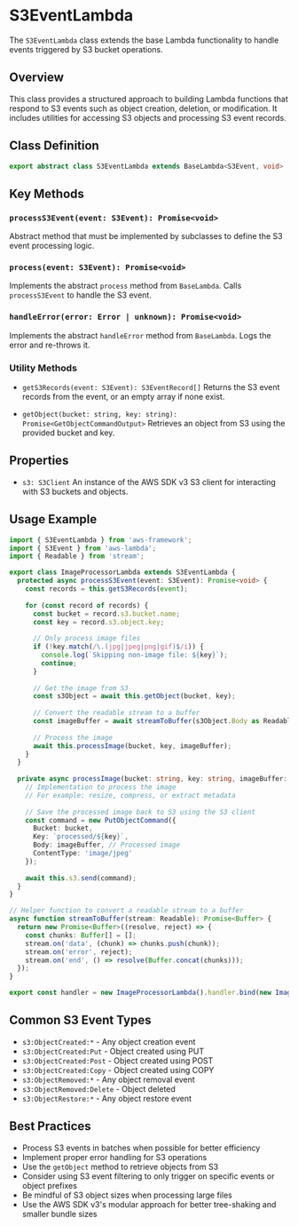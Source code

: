 # S3EventLambda

The `S3EventLambda` class extends the base Lambda functionality to handle events triggered by S3 bucket operations.

## Overview

This class provides a structured approach to building Lambda functions that respond to S3 events such as object creation, deletion, or modification. It includes utilities for accessing S3 objects and processing S3 event records.

## Class Definition

```typescript
export abstract class S3EventLambda extends BaseLambda<S3Event, void>
```

## Key Methods

### `processS3Event(event: S3Event): Promise<void>`

Abstract method that must be implemented by subclasses to define the S3 event processing logic.

### `process(event: S3Event): Promise<void>`

Implements the abstract `process` method from `BaseLambda`. Calls `processS3Event` to handle the S3 event.

### `handleError(error: Error | unknown): Promise<void>`

Implements the abstract `handleError` method from `BaseLambda`. Logs the error and re-throws it.

### Utility Methods

- `getS3Records(event: S3Event): S3EventRecord[]`
  Returns the S3 event records from the event, or an empty array if none exist.

- `getObject(bucket: string, key: string): Promise<GetObjectCommandOutput>`
  Retrieves an object from S3 using the provided bucket and key.

## Properties

- `s3: S3Client`
  An instance of the AWS SDK v3 S3 client for interacting with S3 buckets and objects.

## Usage Example

```typescript
import { S3EventLambda } from 'aws-framework';
import { S3Event } from 'aws-lambda';
import { Readable } from 'stream';

export class ImageProcessorLambda extends S3EventLambda {
  protected async processS3Event(event: S3Event): Promise<void> {
    const records = this.getS3Records(event);
    
    for (const record of records) {
      const bucket = record.s3.bucket.name;
      const key = record.s3.object.key;
      
      // Only process image files
      if (!key.match(/\.(jpg|jpeg|png|gif)$/i)) {
        console.log(`Skipping non-image file: ${key}`);
        continue;
      }
      
      // Get the image from S3
      const s3Object = await this.getObject(bucket, key);
      
      // Convert the readable stream to a buffer
      const imageBuffer = await streamToBuffer(s3Object.Body as Readable);
      
      // Process the image
      await this.processImage(bucket, key, imageBuffer);
    }
  }
  
  private async processImage(bucket: string, key: string, imageBuffer: Buffer): Promise<void> {
    // Implementation to process the image
    // For example: resize, compress, or extract metadata
    
    // Save the processed image back to S3 using the S3 client
    const command = new PutObjectCommand({
      Bucket: bucket,
      Key: `processed/${key}`,
      Body: imageBuffer, // Processed image
      ContentType: 'image/jpeg'
    });
    
    await this.s3.send(command);
  }
}

// Helper function to convert a readable stream to a buffer
async function streamToBuffer(stream: Readable): Promise<Buffer> {
  return new Promise<Buffer>((resolve, reject) => {
    const chunks: Buffer[] = [];
    stream.on('data', (chunk) => chunks.push(chunk));
    stream.on('error', reject);
    stream.on('end', () => resolve(Buffer.concat(chunks)));
  });
}

export const handler = new ImageProcessorLambda().handler.bind(new ImageProcessorLambda());
```

## Common S3 Event Types

- `s3:ObjectCreated:*` - Any object creation event
- `s3:ObjectCreated:Put` - Object created using PUT
- `s3:ObjectCreated:Post` - Object created using POST
- `s3:ObjectCreated:Copy` - Object created using COPY
- `s3:ObjectRemoved:*` - Any object removal event
- `s3:ObjectRemoved:Delete` - Object deleted
- `s3:ObjectRestore:*` - Any object restore event

## Best Practices

- Process S3 events in batches when possible for better efficiency
- Implement proper error handling for S3 operations
- Use the `getObject` method to retrieve objects from S3
- Consider using S3 event filtering to only trigger on specific events or object prefixes
- Be mindful of S3 object sizes when processing large files
- Use the AWS SDK v3's modular approach for better tree-shaking and smaller bundle sizes